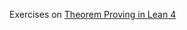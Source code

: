 Exercises on [Theorem Proving in Lean 4](https://lean-lang.org/theorem_proving_in_lean4/title_page.html)